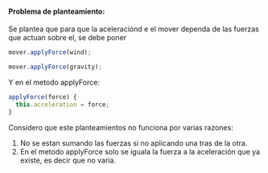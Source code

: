 #### Problema de planteamiento:

Se plantea que para que la aceleraciónd e el mover dependa de las fuerzas que actuan sobre el, se debe poner

``` js
mover.applyForce(wind);
```

``` js
mover.applyForce(gravity);
```

Y en el metodo applyForce:

``` js
applyForce(force) {
  this.acceleration = force;
}
```


Considero que este planteamientos no funciona por varias razones:

1. No se estan sumando las fuerzas si no aplicando una tras de la otra.
2. En el metodo applyForce solo se iguala la fuerza a la aceleración que ya existe, es decir que no varia.
